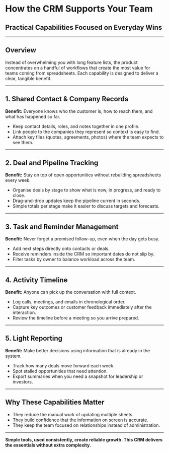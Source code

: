 # How the CRM Supports Your Team

## Practical Capabilities Focused on Everyday Wins

---

## Overview

Instead of overwhelming you with long feature lists, the product concentrates on a handful of workflows that create the most value for teams coming from spreadsheets. Each capability is designed to deliver a clear, tangible benefit.

---

## 1. Shared Contact & Company Records

**Benefit:** Everyone knows who the customer is, how to reach them, and what has happened so far.

- Keep contact details, roles, and notes together in one profile.
- Link people to the companies they represent so context is easy to find.
- Attach key files (quotes, agreements, photos) where the team expects to see them.

---

## 2. Deal and Pipeline Tracking

**Benefit:** Stay on top of open opportunities without rebuilding spreadsheets every week.

- Organise deals by stage to show what is new, in progress, and ready to close.
- Drag-and-drop updates keep the pipeline current in seconds.
- Simple totals per stage make it easier to discuss targets and forecasts.

---

## 3. Task and Reminder Management

**Benefit:** Never forget a promised follow-up, even when the day gets busy.

- Add next steps directly onto contacts or deals.
- Receive reminders inside the CRM so important dates do not slip by.
- Filter tasks by owner to balance workload across the team.

---

## 4. Activity Timeline

**Benefit:** Anyone can pick up the conversation with full context.

- Log calls, meetings, and emails in chronological order.
- Capture key outcomes or customer feedback immediately after the interaction.
- Review the timeline before a meeting so you arrive prepared.

---

## 5. Light Reporting

**Benefit:** Make better decisions using information that is already in the system.

- Track how many deals move forward each week.
- Spot stalled opportunities that need attention.
- Export summaries when you need a snapshot for leadership or investors.

---

## Why These Capabilities Matter

- They reduce the manual work of updating multiple sheets.
- They build confidence that the information on screen is accurate.
- They keep the team focused on relationships instead of administration.

---

**Simple tools, used consistently, create reliable growth. This CRM delivers the essentials without extra complexity.**
